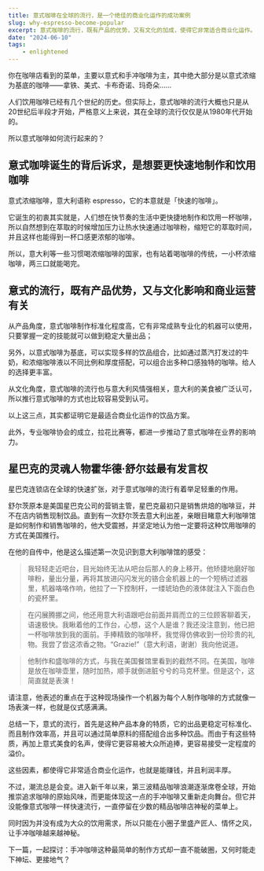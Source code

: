 ```yaml
---
title: 意式咖啡在全球的流行，是一个绝佳的商业化运作的成功案例
slug: why-espresso-become-popular
excerpt: 意式咖啡的流行，既有产品的优势，又有文化的加成，使得它非常适合商业化运作。
date: "2024-06-10"
tags: 
    - enlightened
---
```


你在咖啡店看到的菜单，主要以意式和手冲咖啡为主，其中绝大部分是以意式浓缩为基底的咖啡——拿铁、美式、卡布奇诺、玛奇朵……

人们饮用咖啡已经有几个世纪的历史。但实际上，意式咖啡的流行大概也只是从20世纪后半段才开始，严格意义上来说，其在全球的流行仅仅是从1980年代开始的。

所以意式咖啡如何流行起来的？

## 意式咖啡诞生的背后诉求，是想要更快速地制作和饮用咖啡

意式浓缩咖啡，意大利语称 espresso，它的本意就是「快速的咖啡」。

它诞生的初衷其实就是，人们想在快节奏的生活中更快捷地制作和饮用一杯咖啡，所以自然想到在萃取的时候增加压力让热水快速通过咖啡粉，缩短它的萃取时间，并且这样也能得到一杯口感更浓郁的咖啡。

所以，意大利等一些习惯喝浓缩咖啡的国家，也有站着喝咖啡的传统，一小杯浓缩咖啡，两三口就能喝完。

## 意式的流行，既有产品优势，又与文化影响和商业运营有关

从产品角度，意式咖啡制作标准化程度高，它有非常成熟专业化的机器可以使用，只要掌握一定的技能就可以做到稳定大量出品；

另外，以意式咖啡为基底，可以实现多样的饮品组合，比如通过蒸汽打发过的牛奶，和浓缩咖啡液以不同比例和厚度搭配，可以组合出多种口感独特的咖啡。给人的选择更丰富。

从文化角度，意式咖啡的流行也与意大利风情强相关，意大利的美食被广泛认可，所以推行意式咖啡的方式也比较容易受到认可。

以上这三点，其实都证明它是最适合商业化运作的饮品方案。

此外，专业咖啡协会的成立，拉花比赛等，都进一步推动了意式咖啡在业界的影响力。

## 星巴克的灵魂人物霍华德·舒尔兹最有发言权

星巴克连锁店在全球的快速扩张，对于意式咖啡的流行有着举足轻重的作用。

舒尔茨原本是美国星巴克公司的营销主管，星巴克最初只是销售烘焙的咖啡豆，并不在店内销售现制饮品。直到有一次舒尔茨去意大利出差，亲眼目睹意大利咖啡馆是如何制作和销售咖啡的，他大受震撼，并坚定地认为他一定要将这种饮用咖啡的方式在美国推行。

在他的自传中，他是这么描述第一次见识到意大利咖啡馆的感受：

> 我轻轻走近吧台，目光始终无法从吧台后那人的身上移开。他矫捷地磨好咖啡粉，量出分量，再将其放进闪闪发光的铬合金机器上的一个短柄过滤器里，机器咯咯作响，他拉了一下控制杆，一缕琥珀色的液体就注入下面白色的瓷杯里。

> 在闪展腾挪之间，他还用意大利语跟吧台前面并肩而立的三位顾客聊着天，语速极快。我瞅着他的工作台，心想，这个人是谁？我还没注意到，他已把一杯咖啡放到我的面前。手捧精致的咖啡杯，我觉得仿佛收到一份珍贵的礼物。我尝了尝这浓香之物。“Grazie!”（意大利语，谢谢）我向他说道。

> 他制作和盛咖啡的方式，与我在美国餐馆里看到的截然不同。在美国，咖啡是放在咖啡壶里，随时加热，顺手就倒进脏兮兮的马克杯里。但是这个，这简直就是表演！

请注意，他表述的重点在于这种现场操作一个机器为每个人制作咖啡的方式就像一场表演一样，也就是仪式感满满。

总结一下，意式的流行，首先是这种产品本身的特质，它的出品更稳定可标准化、而且制作效率高，并且可以通过简单原料的搭配组合出多种饮品。而由于有这些特质，再加上意式美食的名声，使得它更容易被大众所追捧，更容易接受一定程度的溢价。

这些因素，都使得它非常适合商业化运作，也就是能赚钱，并且利润丰厚。

不过，潮流总是会变。进入新千年以来，第三波精品咖啡浪潮逐渐席卷全球，开始推崇追求咖啡的原始风味，而更能体现这一点的手冲咖啡又重新走向舞台。但它并没能像意式咖啡一样快速流行，一直停留在少数的精品咖啡店神秘的菜单上。

同时因为并没有成为大众的饮用需求，所以只能在小圈子里盛产匠人、情怀之风，让手冲咖啡越来越神秘。

下一篇，一起探讨：手冲咖啡这种最简单的制作方式却一直不能破圈，又何时能走下神坛、更接地气？